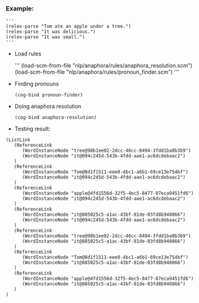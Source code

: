 
### Example:

    '''
    (relex-parse "Tom ate an apple under a tree.")
    (relex-parse "It was delicious.")
    (relex-parse "It was small.")
    '''

- Load rules

    '''
    (load-scm-from-file "nlp/anaphora/rules/anaphora_resolution.scm")
    (load-scm-from-file "nlp/anaphora/rules/pronoun_finder.scm")
    '''

- Finding pronouns

     ```
    (cog-bind pronoun-finder)
     ```

- Doing anaphora resolution

    ```
    (cog-bind anaphora-resolution)
    ```


- Testing result:

```
(ListLink
   (ReferenceLink
      (WordInstanceNode "tree@98b1ee02-2dcc-46cc-8494-3fdd1ba0b3b9")
      (WordInstanceNode "it@094c245d-543b-4fdd-aae1-ac6dcdebaac2")
   )
   (ReferenceLink
      (WordInstanceNode "Tom@8d1f1511-eee0-4bc1-a6b1-69ce13e754bf")
      (WordInstanceNode "it@094c245d-543b-4fdd-aae1-ac6dcdebaac2")
   )
   (ReferenceLink
      (WordInstanceNode "apple@4fd1556d-32f5-4ec5-8477-87eca9451fd6")
      (WordInstanceNode "it@094c245d-543b-4fdd-aae1-ac6dcdebaac2")
   )
   (ReferenceLink
      (WordInstanceNode "it@885025c5-a1ac-43bf-81de-03fd8b940866")
      (WordInstanceNode "it@094c245d-543b-4fdd-aae1-ac6dcdebaac2")
   )
   (ReferenceLink
      (WordInstanceNode "tree@98b1ee02-2dcc-46cc-8494-3fdd1ba0b3b9")
      (WordInstanceNode "it@885025c5-a1ac-43bf-81de-03fd8b940866")
   )
   (ReferenceLink
      (WordInstanceNode "Tom@8d1f1511-eee0-4bc1-a6b1-69ce13e754bf")
      (WordInstanceNode "it@885025c5-a1ac-43bf-81de-03fd8b940866")
   )
   (ReferenceLink
      (WordInstanceNode "apple@4fd1556d-32f5-4ec5-8477-87eca9451fd6")
      (WordInstanceNode "it@885025c5-a1ac-43bf-81de-03fd8b940866")
   )
)
```
